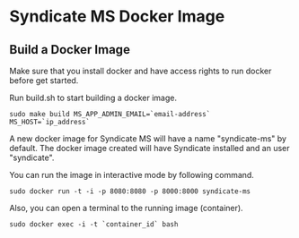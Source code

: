 # Syndicate MS Docker Image

Build a Docker Image
--------------------

Make sure that you install docker and have access rights to run docker before get started.

Run build.sh to start building a docker image.
```
sudo make build MS_APP_ADMIN_EMAIL=`email-address` MS_HOST=`ip_address`
```

A new docker image for Syndicate MS will have a name "syndicate-ms" by default. The docker image created will have Syndicate installed and an user "syndicate".

You can run the image in interactive mode by following command.
```
sudo docker run -t -i -p 8080:8080 -p 8000:8000 syndicate-ms
```

Also, you can open a terminal to the running image (container).
```
sudo docker exec -i -t `container_id` bash
```
